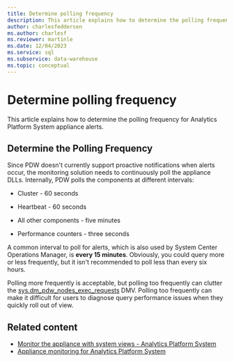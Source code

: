 ```yaml
---
title: Determine polling frequency
description: This article explains how to determine the polling frequency for Analytics Platform System appliance alerts.
author: charlesfeddersen
ms.author: charlesf
ms.reviewer: martinle
ms.date: 12/04/2023
ms.service: sql
ms.subservice: data-warehouse
ms.topic: conceptual
---
```


# Determine polling frequency
This article explains how to determine the polling frequency for Analytics Platform System appliance alerts.  
  
## <a id="to-determine-the-polling-frequency"></a> Determine the Polling Frequency
Since PDW doesn't currently support proactive notifications when alerts occur, the monitoring solution needs to continuously poll the appliance DLLs.  Internally, PDW polls the components at different intervals:  
  
-   Cluster - 60 seconds  
  
-   Heartbeat - 60 seconds  
  
-   All other components - five minutes  
  
-   Performance counters - three seconds  
  
A common interval to poll for alerts, which is also used by System Center Operations Manager, is **every 15 minutes**.  Obviously, you could query more or less frequently, but it isn't recommended to poll less than every six hours.  
  
Polling more frequently is acceptable, but polling too frequently can clutter the [sys.dm_pdw_nodes_exec_requests](../relational-databases/system-dynamic-management-views/sys-dm-exec-requests-transact-sql.md) DMV. Polling too frequently can make it difficult for users to diagnose query performance issues when they quickly roll out of view.  
  
## Related content

- [Monitor the appliance with system views - Analytics Platform System](monitor-the-appliance-by-using-system-views.md)
- [Appliance monitoring for Analytics Platform System](appliance-monitoring.md)